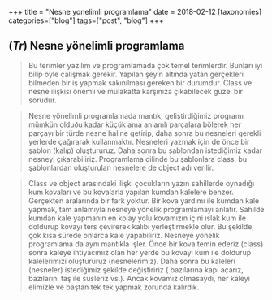 +++
title = "Nesne yonelimli programlama"
date = 2018-02-12
[taxonomies]
categories=["blog"]
tags=["post", "blog"]
+++

## (*Tr*)  Nesne yönelimli programlama

>Bu terimler yazılım ve programlamada çok temel terimlerdir. Bunları iyi bilip öyle çalışmak gerekir. Yapılan şeyin altında yatan
gerçekleri bilmeden bir iş yapmak sakınılması gereken bir durumdur.  Class ve nesne ilişkisi önemli ve mülakatta karşınıza çıkabilecek
güzel bir sorudur.

>Nesne yönelimli programlamada mantık, geliştirdiğimiz programı mümkün olduðu kadar küçük ama anlamlı parçalara bölerek her parçayı bir
türde nesne haline getirip, daha sonra bu nesneleri gerekli yerlerde çağırarak kullanmaktır. Nesneleri yazmak için de önce bir şablon
(kalıp) oluştururuz. Daha sonra bu şablondan istediğimiz kadar nesneyi çıkarabiliriz. Programlama dilinde bu şablonlara class, bu
şablonlardan oluşturulan nesnelere de object adı verilir.

>Class ve object arasındaki ilişki çocukların yazın sahillerde oynadığı kum kovaları ve bu kovalarla yapılan kumdan kalelere benzer.
Gerçekten aralarında bir fark yoktur. Bir kova yardımı ile kumdan kale yapmak, tam anlamıyla nesneye yönelik programlamayı anlatır.
Sahilde kumdan kale yapmanın en kolay yolu kovamızın içini ıslak kum ile doldurup kovayı ters çevirerek kalıbı yerleştirmekle olur. Bu
şekilde, çok kısa sürede onlarca kale yapabiliriz. Nesneye yönelik programlama da aynı mantıkla işler. Önce bir kova temin ederiz (class)
sonra kaleye ihtiyacımız olan her yerde bu kovayı kum ile doldurup kalelerimizi oluştururuz (nesnelerimiz). Daha sonra bu kaleleri
(nesneler)  istediğimiz şekilde değiştiririz ( bazılarına kapı açarız, bazılarını taş ile süsleriz vs.). Ancak kovamız olmasaydı, her
kaleyi elimizle ve baştan tek tek yapmak zorunda kalırdık.